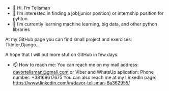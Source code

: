 - 👋 Hi, I’m Telisman 
- 👀 I’m interested in finding a job(junior position) or internship position for pyhton. 
- 🌱 I’m currently learning machine learning, big data, and other python libraries

At my GitHub page you can find small project and exercises: Tkinter,Django...

A hope that I will put more stuf on GitHub in few days. 

- 📫 How to reach me: You can reach me on my mail address: davortelisman@gmail.com or Viber and WhatsUp aplication:
Phone number: +38169617675
You can also reach me at my LinkedIn page: https://www.linkedin.com/in/davor-telisman-8a362955/
